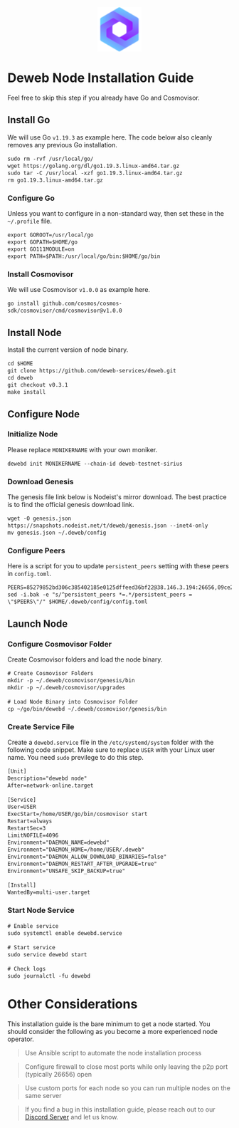 <p align="center">
  <img height="100" height="auto" src="https://raw.githubusercontent.com/Nodeist/Kurulumlar/main/logos/deweb.png">
</p>



# Deweb Node Installation Guide
Feel free to skip this step if you already have Go and Cosmovisor.


## Install Go
We will use Go `v1.19.3` as example here. The code below also cleanly removes any previous Go installation.

```
sudo rm -rvf /usr/local/go/
wget https://golang.org/dl/go1.19.3.linux-amd64.tar.gz
sudo tar -C /usr/local -xzf go1.19.3.linux-amd64.tar.gz
rm go1.19.3.linux-amd64.tar.gz
```

### Configure Go
Unless you want to configure in a non-standard way, then set these in the `~/.profile` file.

```
export GOROOT=/usr/local/go
export GOPATH=$HOME/go
export GO111MODULE=on
export PATH=$PATH:/usr/local/go/bin:$HOME/go/bin
```


### Install Cosmovisor
We will use Cosmovisor `v1.0.0` as example here.

```
go install github.com/cosmos/cosmos-sdk/cosmovisor/cmd/cosmovisor@v1.0.0
```

## Install Node
Install the current version of node binary.

```
cd $HOME
git clone https://github.com/deweb-services/deweb.git
cd deweb
git checkout v0.3.1
make install
```

## Configure Node
### Initialize Node
Please replace `MONIKERNAME` with your own moniker.

```
dewebd init MONIKERNAME --chain-id deweb-testnet-sirius
```

### Download Genesis
The genesis file link below is Nodeist's mirror download. The best practice is to find the official genesis download link.

```
wget -O genesis.json https://snapshots.nodeist.net/t/deweb/genesis.json --inet4-only
mv genesis.json ~/.deweb/config
```

### Configure Peers
Here is a script for you to update `persistent_peers` setting with these peers in `config.toml`.
```
PEERS=85279852bd306c385402185e0125dffeed36bf22@38.146.3.194:26656,09ce2d3fc0fdc9d1e879888e7d72ae0fefef6e3d@65.108.105.48:11256
sed -i.bak -e "s/^persistent_peers *=.*/persistent_peers = \"$PEERS\"/" $HOME/.deweb/config/config.toml
```

## Launch Node
### Configure Cosmovisor Folder
Create Cosmovisor folders and load the node binary.

```
# Create Cosmovisor Folders
mkdir -p ~/.deweb/cosmovisor/genesis/bin
mkdir -p ~/.deweb/cosmovisor/upgrades

# Load Node Binary into Cosmovisor Folder
cp ~/go/bin/dewebd ~/.deweb/cosmovisor/genesis/bin
```

### Create Service File
Create a `dewebd.service` file in the `/etc/systemd/system` folder with the following code snippet. Make sure to replace `USER` with your Linux user name. You need `sudo` previlege to do this step.

```
[Unit]
Description="dewebd node"
After=network-online.target

[Service]
User=USER
ExecStart=/home/USER/go/bin/cosmovisor start
Restart=always
RestartSec=3
LimitNOFILE=4096
Environment="DAEMON_NAME=dewebd"
Environment="DAEMON_HOME=/home/USER/.deweb"
Environment="DAEMON_ALLOW_DOWNLOAD_BINARIES=false"
Environment="DAEMON_RESTART_AFTER_UPGRADE=true"
Environment="UNSAFE_SKIP_BACKUP=true"

[Install]
WantedBy=multi-user.target
```

### Start Node Service
```
# Enable service
sudo systemctl enable dewebd.service

# Start service
sudo service dewebd start

# Check logs
sudo journalctl -fu dewebd
```

# Other Considerations
This installation guide is the bare minimum to get a node started. You should consider the following as you become a more experienced node operator.

> Use Ansible script to automate the node installation process

> Configure firewall to close most ports while only leaving the p2p port (typically 26656) open

> Use custom ports for each node so you can run multiple nodes on the same server

> If you find a bug in this installation guide, please reach out to our [Discord Server](https://discord.gg/yV2nEunsTY) and let us know.
